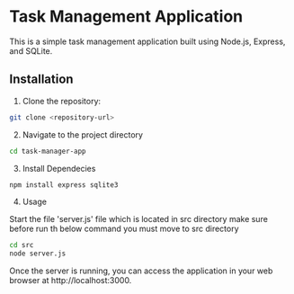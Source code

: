 # Task Management Application

This is a simple task management application built using Node.js, Express, and SQLite.

## Installation

1. Clone the repository:

```bash
git clone <repository-url>

```
2. Navigate to the project directory

```bash
cd task-manager-app
```
3. Install Dependecies
``` bash
npm install express sqlite3
```
4. Usage

  Start the file 'server.js' file which is located in src directory make sure before run th below command you must move to src directory 
```bash
cd src
node server.js
```

Once the server is running, you can access the application in your web browser at http://localhost:3000.
